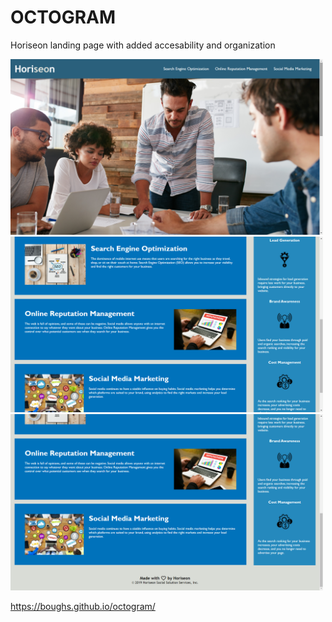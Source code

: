 # OCTOGRAM
Horiseon landing page with added accesability and organization

<img src="assets/images/Screenshot1.png" width="500">
<img src="assets/images/Screenshot2.png" width="500">
<img src="assets/images/Screenshot3.png" width="500">

https://boughs.github.io/octogram/

